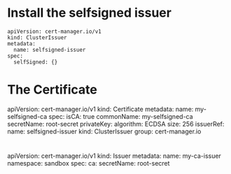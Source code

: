 # Install the selfsigned issuer 
```
apiVersion: cert-manager.io/v1
kind: ClusterIssuer
metadata:
  name: selfsigned-issuer
spec:
  selfSigned: {}
```  
# The Certificate
apiVersion: cert-manager.io/v1
kind: Certificate
metadata:
  name: my-selfsigned-ca
spec:
  isCA: true
  commonName: my-selfsigned-ca
  secretName: root-secret
  privateKey:
    algorithm: ECDSA
    size: 256
  issuerRef:
    name: selfsigned-issuer
    kind: ClusterIssuer
    group: cert-manager.io
    
#     
apiVersion: cert-manager.io/v1
kind: Issuer
metadata:
  name: my-ca-issuer
  namespace: sandbox
spec:
  ca:
    secretName: root-secret    
